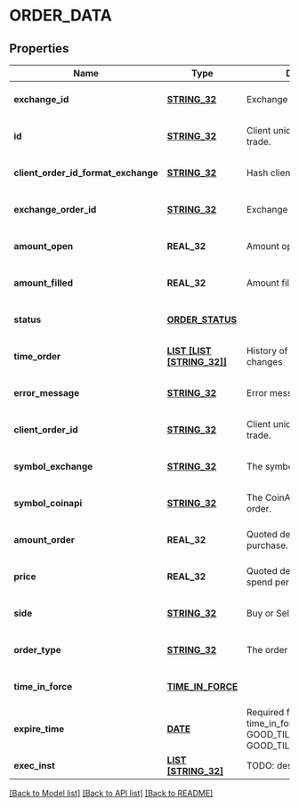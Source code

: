 # ORDER_DATA

## Properties
Name | Type | Description | Notes
------------ | ------------- | ------------- | -------------
**exchange_id** | [**STRING_32**](STRING_32.md) | Exchange name | [optional] [default to null]
**id** | [**STRING_32**](STRING_32.md) | Client unique identifier for the trade. | [optional] [default to null]
**client_order_id_format_exchange** | [**STRING_32**](STRING_32.md) | Hash client id | [optional] [default to null]
**exchange_order_id** | [**STRING_32**](STRING_32.md) | Exchange order id | [optional] [default to null]
**amount_open** | **REAL_32** | Amount open | [optional] [default to null]
**amount_filled** | **REAL_32** | Amount filled | [optional] [default to null]
**status** | [**ORDER_STATUS**](orderStatus.md) |  | [optional] [default to null]
**time_order** | [**LIST [LIST [STRING_32]]**](LIST.md) | History of order status changes | [optional] [default to null]
**error_message** | [**STRING_32**](STRING_32.md) | Error message | [optional] [default to null]
**client_order_id** | [**STRING_32**](STRING_32.md) | Client unique identifier for the trade. | [optional] [default to null]
**symbol_exchange** | [**STRING_32**](STRING_32.md) | The symbol of the order. | [optional] [default to null]
**symbol_coinapi** | [**STRING_32**](STRING_32.md) | The CoinAPI symbol of the order. | [optional] [default to null]
**amount_order** | **REAL_32** | Quoted decimal amount to purchase. | [optional] [default to null]
**price** | **REAL_32** | Quoted decimal amount to spend per unit. | [optional] [default to null]
**side** | [**STRING_32**](STRING_32.md) | Buy or Sell | [optional] [default to null]
**order_type** | [**STRING_32**](STRING_32.md) | The order type. | [optional] [default to null]
**time_in_force** | [**TIME_IN_FORCE**](timeInForce.md) |  | [optional] [default to null]
**expire_time** | [**DATE**](DATE.md) | Required for orders with time_in_force &#x3D; GOOD_TILL_TIME_EXCHANGE, GOOD_TILL_TIME_OMS | [optional] [default to null]
**exec_inst** | [**LIST [STRING_32]**](STRING_32.md) | TODO: description exec inst  | Parameter | Description | |-----------|--------| | &#x60;MAKER_OR_CANCEL&#x60; | Rests on the continuous order book at a specified price. If any quantity can be filled immediately, the entire order is canceled. | ##### Exec inst options  | Exchange | MAKER_OR_CANCEL | | --- | --- | | BINANCE | X | | BITFINEX | X | | BITMEX | X | | BLOCKCHAINEXCHANGE | X | | BITSTAMP |  | | COINBASE | X | | GEMINI | X | | KRAKEN | X | | POLONIEX | X | | HITBTC |  | | KRAKENFTS | X |  | [optional] [default to null]

[[Back to Model list]](../README.md#documentation-for-models) [[Back to API list]](../README.md#documentation-for-api-endpoints) [[Back to README]](../README.md)


